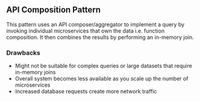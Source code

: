 ## API Composition Pattern

This pattern uses an API composer/aggregator to implement a query by invoking individual microservices that own the data i.e. function composition. It then combines the results by performing an in-memory join.

### Drawbacks

- Might not be suitable for complex queries or large datasets that require in-memory joins
- Overall system becomes less available as you scale up the number of microservices
- Increased database requests create more network traffic
